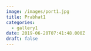```yaml
---
image: /images/port1.jpg
title: Prabhat1
categories:
  - gallery1
date: 2019-06-20T07:41:48.000Z
draft: false
---
```


